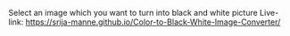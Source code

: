 
 Select an image which you want to turn into black and white picture
 Live-link: https://srija-manne.github.io/Color-to-Black-White-Image-Converter/
